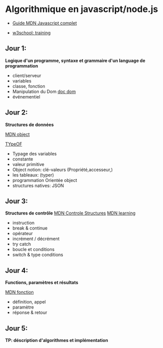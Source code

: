 # Algorithmique en javascript/node.js

- [Guide MDN Javascript complet ](https://developer.mozilla.org/fr/docs/Web/JavaScript/Guide)

- [w3school: training](http://w3school.org)

## Jour 1:

**Logique d'un programme, syntaxe et grammaire d'un language de programmation**

- client/serveur
- variables
- classe, fonction
- Manipulation du Dom [doc dom](https://www.w3schools.com/whatis/whatis_htmldom.asp)
- événementiel


## Jour 2:

**Structures de données**

[MDN object](https://developer.mozilla.org/fr/docs/Web/JavaScript/Data_structures)

[TYpeOF](https://www.freecodecamp.org/news/javascript-typeof-how-to-check-the-type-of-a-variable-or-object-in-js/)

- Typage des variables
- constante
- valeur primitive
- Object notion: clé-valeurs (Propriété,accesseur,)
- les tableaux: (typer)
- programmation Orientée object
- structures natives: JSON

## Jour 3:

**Structures de contrôle**
[MDN Controle Structures](https://developer.mozilla.org/fr/docs/Web/JavaScript/Reference#contr%C3%B4le_du_flux)
[MDN learning](https://developer.mozilla.org/fr/docs/Web/JavaScript/Guide/Control_flow_and_error_handling)

- instruction
- break & continue
- opérateur
- incrément / décrément
- try catch
- boucle et conditions
- switch & type conditions


## Jour 4:

**Functions, paramètres et résultats**

[MDN fonction](https://developer.mozilla.org/fr/docs/Web/JavaScript/Reference/Global_Objects/Function)

- définition, appel
- paramètre
- réponse & retour


## Jour 5:

**TP: déscription d'algorithmes et implémentation**
